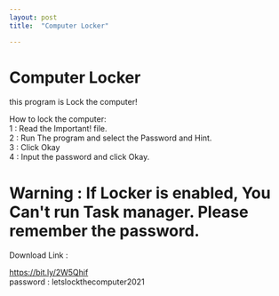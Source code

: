 ```yaml
---
layout: post
title:  "Computer Locker"

---
```


# Computer Locker  

this program is Lock the computer!  

How to lock the computer:  
1 : Read the Important! file.  
2 : Run The program and select the Password and Hint.  
3 : Click Okay  
4 : Input the password and click Okay.  

# Warning : If Locker is enabled, You Can't run Task manager. Please remember the password.  



Download Link :   

https://bit.ly/2W5Qhif  
password : letslockthecomputer2021
